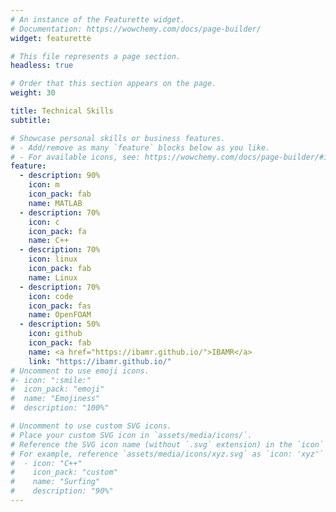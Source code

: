 ```yaml
---
# An instance of the Featurette widget.
# Documentation: https://wowchemy.com/docs/page-builder/
widget: featurette

# This file represents a page section.
headless: true

# Order that this section appears on the page.
weight: 30

title: Technical Skills
subtitle:

# Showcase personal skills or business features.
# - Add/remove as many `feature` blocks below as you like.
# - For available icons, see: https://wowchemy.com/docs/page-builder/#icons
feature:
  - description: 90%
    icon: m
    icon_pack: fab
    name: MATLAB
  - description: 70%
    icon: c
    icon_pack: fa
    name: C++
  - description: 70%
    icon: linux
    icon_pack: fab
    name: Linux
  - description: 70%
    icon: code
    icon_pack: fas
    name: OpenFOAM
  - description: 50%
    icon: github
    icon_pack: fab
    name: <a href="https://ibamr.github.io/">IBAMR</a>
    link: "https://ibamr.github.io/"
# Uncomment to use emoji icons.
#- icon: ":smile:"
#  icon_pack: "emoji"
#  name: "Emojiness"
#  description: "100%"

# Uncomment to use custom SVG icons.
# Place your custom SVG icon in `assets/media/icons/`.
# Reference the SVG icon name (without `.svg` extension) in the `icon` field.
# For example, reference `assets/media/icons/xyz.svg` as `icon: 'xyz'`
#  - icon: "C++"
#    icon_pack: "custom"
#    name: "Surfing"
#    description: "90%"
---
```

